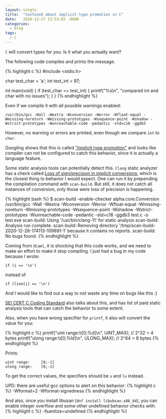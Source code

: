 ```yaml
---
layout: single
title:  "Confused about implicit type promotion in C"
date:   2020-12-27 13:53:02 -0800
categories:
  - blog
tags:
  - C
---
```

`C` will convert types for you. Is it what you actually want?

The following code compiles and prints the message.

{% highlight c %}
#include <stdio.h>

char test_char = 'a';
int test_int = 97;

int main(void)
{
    if (test_char == test_int)
    {
        printf("%s\n", "compared int and char with no issues");
    }
}
{% endhighlight %}

Even if we compile it with all possible warnings enabled:
```
/usr/bin/gcc -Wall -Wextra -Wconversion -Werror -Wfloat-equal -Wmissing-noreturn -Wmissing-prototypes -Wsequence-point -Wshadow -Wstrict-prototypes -Wunreachable-code -pedantic -std=c18 -ggdb3
```

However, no warning or errors are printed, even though we compare `int` to `char`.

Googling shows that this is called ["Implicit type promotion"](https://stackoverflow.com/questions/46073295/implicit-type-promotion-rules)
and looks like compiler can not be configured to catch this behavior, since it is actually a language feature.

Some static analysis tools can potentially detect this. `Clang` static analyzer has a check called
[Loss of sign/precision in implicit conversions](https://clang.llvm.org/docs/analyzer/checkers.html#alpha-core-conversion-c-c-objc),
which is the closest thing to behavior I would expect.
One can run it by prepending the compilation command with `scan-build`. But still, it does not catch all instances of conversion, only 
those were loss of precision is happening.

{% highlight bash %}
$ scan-build -enable-checker alpha.core.Conversion /usr/bin/gcc -Wall -Wextra -Wconversion -Werror -Wfloat-equal -Wmissing-noreturn -Wmissing-prototypes -Wsequence-point -Wshadow -Wstrict-prototypes -Wunreachable-code -pedantic -std=c18 -ggdb3 test.c -o test.exe
scan-build: Using '/usr/bin/clang-11' for static analysis
scan-build: Analysis run complete.
scan-build: Removing directory '/tmp/scan-build-2020-12-28-174113-109891-1' because it contains no reports.
scan-build: No bugs found.
{% endhighlight %}

Coming from `OCaml`, it is shocking that this code works, and we need to make an effort to make it stop compiling.
I just had a bug in my code because I wrote:

```if (i == '\n')```

instead of 

```if (line[i] == '\n')```

And I would like to find out a way to not waste any time on bugs like this :)

[SEI CERT C Coding Standard](https://wiki.sei.cmu.edu/confluence/display/c/INT02-C.+Understand+integer+conversion+rules) also talks about this, and has list of paid static analysis tools that can catch the behavior to some extent.

Also, when you have wrong specifier for `printf`, it also will convert the value for you:

{% highlight c %}
printf("uint range:\t[0;%d]\n", UINT_MAX);    // 2^32 = 4 bytes
printf("ulong range:\t[0;%ld]\n", ULONG_MAX); // 2^64 = 8 bytes
{% endhighlight %}

Prints:
```
uint range:     [0;-1]
ulong range:    [0;-1]
```

To get the correct values, the specifiers should be `u` and `lu` instead.

UPD: there are useful gcc options to alert on this behavior:
{% highlight c %}
				-Wformat=2
				-Wformat-signedness
{% endhighlight %}

And also, once you install libusan (`dnf install libubsan.x86_64`), you can enable integer overflow
and some other undefined behavior checks with:
{% highlight c %}
-fsanitize=undefined
{% endhighlight %}